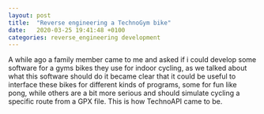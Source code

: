 ```yaml
---
layout: post
title:  "Reverse engineering a TechnoGym bike"
date:   2020-03-25 19:41:48 +0100
categories: reverse_engineering development
---
```


A while ago a family member came to me and asked if i could develop some software for a gyms bikes they use for indoor cycling, as we talked about what this software should do it became clear that it could be useful to interface these bikes for different kinds of programs, some for fun like pong, while others are a bit more serious and should simulate cycling a specific route from a GPX file. This is how TechnoAPI came to be.
